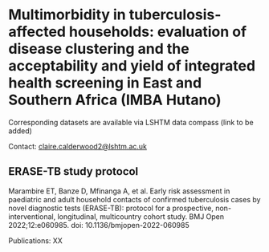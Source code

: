 # Multimorbidity in tuberculosis-affected households: evaluation of disease clustering and the acceptability and yield of integrated health screening in East and Southern Africa (IMBA Hutano)

Corresponding datasets are available via LSHTM data compass (link to be added)

Contact: claire.calderwood2@lshtm.ac.uk

## ERASE-TB study protocol
Marambire ET, Banze D, Mfinanga A, et al. Early risk assessment in paediatric and adult household contacts of confirmed tuberculosis cases by novel diagnostic tests (ERASE-TB): protocol for a prospective, non-interventional, longitudinal, multicountry cohort study. BMJ Open 2022;12:e060985. doi: 10.1136/bmjopen-2022-060985

Publications:
XX
